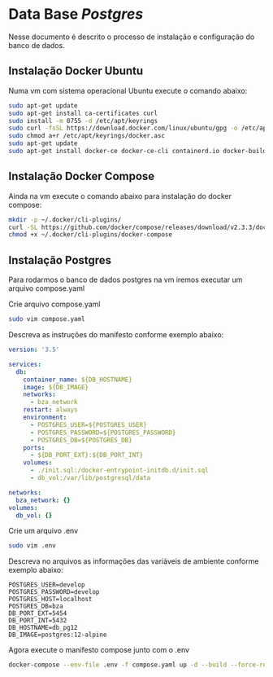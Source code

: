 # Data Base ***Postgres***

Nesse documento é descrito o processo de instalação e configuração do banco de dados.

## Instalação Docker Ubuntu

Numa vm com sistema operacional Ubuntu execute o comando abaixo:

```sh
sudo apt-get update
sudo apt-get install ca-certificates curl
sudo install -m 0755 -d /etc/apt/keyrings
sudo curl -fsSL https://download.docker.com/linux/ubuntu/gpg -o /etc/apt/keyrings/docker.asc
sudo chmod a+r /etc/apt/keyrings/docker.asc
sudo apt-get update
sudo apt-get install docker-ce docker-ce-cli containerd.io docker-buildx-plugin docker-compose-plugin
```

## Instalação Docker Compose

Ainda na vm execute o comando abaixo para instalação do docker compose:

```sh
mkdir -p ~/.docker/cli-plugins/
curl -SL https://github.com/docker/compose/releases/download/v2.3.3/docker-compose-linux-x86_64 -o ~/.docker/cli-plugins/docker-compose
chmod +x ~/.docker/cli-plugins/docker-compose
```

## Instalação Postgres

Para rodarmos o banco de dados postgres na vm iremos executar um arquivo compose.yaml

Crie arquivo compose.yaml

```sh
sudo vim compose.yaml
```

Descreva as instruções do manifesto conforme exemplo abaixo:

```yaml
version: '3.5'

services:
  db:
    container_name: ${DB_HOSTNAME}
    image: ${DB_IMAGE}
    networks:
      - bza_network
    restart: always
    environment:
      - POSTGRES_USER=${POSTGRES_USER}
      - POSTGRES_PASSWORD=${POSTGRES_PASSWORD}
      - POSTGRES_DB=${POSTGRES_DB}
    ports:
      - ${DB_PORT_EXT}:${DB_PORT_INT}  
    volumes:
      - ./init.sql:/docker-entrypoint-initdb.d/init.sql
      - db_vol:/var/lib/postgresql/data

networks:
  bza_network: {}
volumes:
  db_vol: {}
```

Crie um arquivo .env

```sh
sudo vim .env
```

Descreva no arquivos as informações das variáveis de ambiente conforme exemplo abaixo:

```text
POSTGRES_USER=develop
POSTGRES_PASSWORD=develop
POSTGRES_HOST=localhost
POSTGRES_DB=bza
DB_PORT_EXT=5454
DB_PORT_INT=5432
DB_HOSTNAME=db_pg12
DB_IMAGE=postgres:12-alpine
```

Agora execute o manifesto compose junto com o .env

```sh
docker-compose --env-file .env -f compose.yaml up -d --build --force-recreate
```
